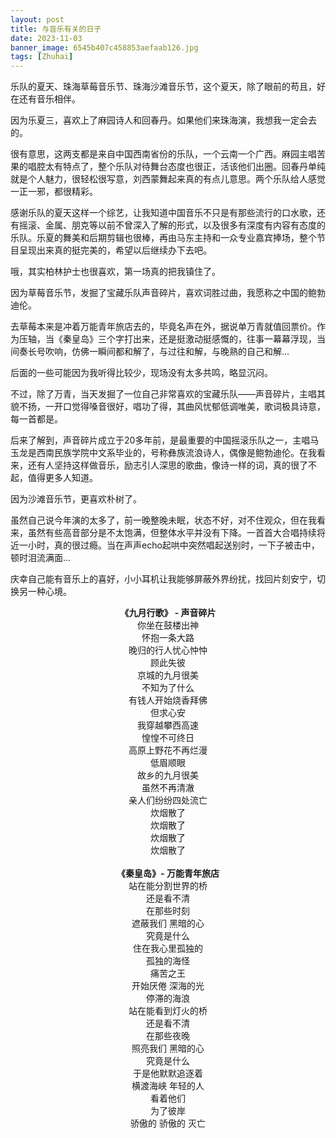 ```yaml
---
layout: post
title: 与音乐有关的日子
date: 2023-11-03
banner_image: 6545b407c458853aefaab126.jpg
tags: [Zhuhai]
---
```


乐队的夏天、珠海草莓音乐节、珠海沙滩音乐节，这个夏天，除了眼前的苟且，好在还有音乐相伴。

<!--more-->

因为乐夏三，喜欢上了麻园诗人和回春丹。如果他们来珠海演，我想我一定会去的。

很有意思，这两支都是来自中国西南省份的乐队，一个云南一个广西。麻园主唱苦果的唱腔太有特点了，整个乐队对待舞台态度也很正，活该他们出圈。回春丹单纯就是个人魅力，很轻松很写意，刘西蒙舞起来真的有点儿意思。两个乐队给人感觉一正一邪，都很精彩。

感谢乐队的夏天这样一个综艺，让我知道中国音乐不只是有那些流行的口水歌，还有摇滚、金属、朋克等以前不曾深入了解的形式，以及很多有深度有内容有态度的乐队。乐夏的舞美和后期剪辑也很棒，再由马东主持和一众专业嘉宾捧场，整个节目呈现出来真的挺完美的，希望以后继续办下去吧。

哦，其实柏林护士也很喜欢，第一场真的把我镇住了。

因为草莓音乐节，发掘了宝藏乐队声音碎片，喜欢词胜过曲，我愿称之中国的鲍勃迪伦。

去草莓本来是冲着万能青年旅店去的，毕竟名声在外，据说单万青就值回票价。作为压轴，当《秦皇岛》三个字打出来，还是挺激动挺感慨的，往事一幕幕浮现，当间奏长号吹响，仿佛一瞬间都和解了，与过往和解，与晚熟的自己和解...

后面的一些可能因为我听得比较少，现场没有太多共鸣，略显沉闷。

不过，除了万青，当天发掘了一位自己非常喜欢的宝藏乐队——声音碎片，主唱其貌不扬，一开口觉得嗓音很好，唱功了得，其曲风忧郁低调唯美，歌词极具诗意，每一首都是。

后来了解到，声音碎片成立于20多年前，是最重要的中国摇滚乐队之一，主唱马玉龙是西南民族学院中文系毕业的，号称彝族流浪诗人，偶像是鲍勃迪伦。在我看来，还有人坚持这样做音乐，励志引人深思的歌曲，像诗一样的词，真的很了不起，值得更多人知道。

因为沙滩音乐节，更喜欢朴树了。

虽然自己说今年演的太多了，前一晚整晚未眠，状态不好，对不住观众，但在我看来，虽然有些高音部分是不太饱满，但整体水平并没有下降。一首首大合唱持续将近一小时，真的很过瘾。当在声声echo起哄中突然唱起送别时，一下子被击中，顿时泪流满面...

庆幸自己能有音乐上的喜好，小小耳机让我能够屏蔽外界纷扰，找回片刻安宁，切换另一种心境。

<center><b>《九月行歌》 - 声音碎片</b></center> 

<center>你坐在鼓楼出神</center>  
<center>怀抱一条大路</center>  
<center>晚归的行人忧心忡忡</center>  
<center>顾此失彼</center>  
<center>京城的九月很美</center>  
<center>不知为了什么</center>  
<center>有钱人开始烧香拜佛</center>  
<center>但求心安</center>
<center>我穿越攀西高速</center>  
<center>惶惶不可终日</center>  
<center>高原上野花不再烂漫</center>  
<center>低眉顺眼</center>  
<center>故乡的九月很美</center>  
<center>虽然不再清澈</center>  
<center>亲人们纷纷四处流亡</center>  
<center>炊烟散了</center>  
<center>炊烟散了</center>  
<center>炊烟散了</center>  
<center>炊烟散了</center>
<br>

<center><b>《秦皇岛》- 万能青年旅店</b></center>

<center>站在能分割世界的桥</center>  
<center>还是看不清</center>  
<center>在那些时刻</center>  
<center>遮蔽我们 黑暗的心</center>  
<center>究竟是什么</center>  
<center>住在我心里孤独的</center>  
<center>孤独的海怪</center>  
<center>痛苦之王</center>  
<center>开始厌倦 深海的光</center>  
<center>停滞的海浪</center>  
<center>站在能看到灯火的桥</center>  
<center>还是看不清</center>  
<center>在那些夜晚</center>  
<center>照亮我们 黑暗的心</center>  
<center>究竟是什么</center>  
<center>于是他默默追逐着</center>  
<center>横渡海峡 年轻的人</center>  
<center>看着他们</center>  
<center>为了彼岸</center>  
<center>骄傲的 骄傲的 灭亡</center> 
